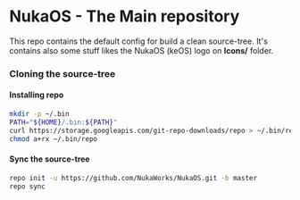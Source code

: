 # NukaOS - The Main repository  

This repo contains the default config for build a clean source-tree.
It's contains also some stuff likes the NukaOS (keOS) logo on **Icons/** folder.

### Cloning the source-tree
#### Installing repo

```sh
mkdir -p ~/.bin
PATH="${HOME}/.bin:${PATH}"
curl https://storage.googleapis.com/git-repo-downloads/repo > ~/.bin/repo
chmod a+rx ~/.bin/repo
```
#### Sync the source-tree

```sh
repo init -u https://github.com/NukaWorks/NukaOS.git -b master
repo sync
```


